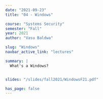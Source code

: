 ```yaml
---
date: "2021-09-23"
title: "04 - Windows"

course: "Systems Security"
semester: "Fall"
year: 2021
author: "Vasu Baldwa"

slug: "Windows"
navbar_active_link: "lectures"

summary: |
  What's a Windows?


slides: "/slides/fall2021/WindowsF21.pdf"

has_page: false
---
```


